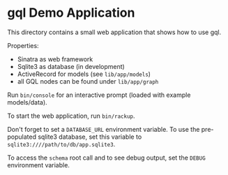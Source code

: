 # gql Demo Application

This directory contains a small web application that shows how to use gql.

Properties:

* Sinatra as web framework
* Sqlite3 as database (in development)
* ActiveRecord for models (see `lib/app/models`)
* all GQL nodes can be found under `lib/app/graph`

Run `bin/console` for an interactive prompt (loaded with example models/data).

To start the web application, run `bin/rackup`.

Don't forget to set a `DATABASE_URL` environment variable. To use the pre-populated sqlite3 database, set this variable to `sqlite3:////path/to/db/app.sqlite3`.

To access the `schema` root call and to see debug output, set the `DEBUG` environment variable.
